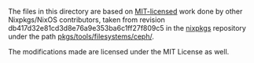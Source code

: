 The files in this directory are based on [MIT-licensed](https://github.com/NixOS/nixpkgs/blob/db417d32e81cd3d8e76a9e353ba6c1ff27f809c5/COPYING) work done by other Nixpkgs/NixOS contributors, taken from revision db417d32e81cd3d8e76a9e353ba6c1ff27f809c5 in the [nixpkgs](https://github.com/NixOS/nixpkgs/) repository under the path [pkgs/tools/filesystems/ceph/](https://github.com/NixOS/nixpkgs/blob/db417d32e81cd3d8e76a9e353ba6c1ff27f809c5/pkgs/development/python-modules/numpy/).

The modifications made are licensed under the MIT License as well.
